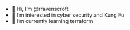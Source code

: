 - 👋 Hi, I’m @rravenscroft
- 👀 I’m interested in cyber security and Kung Fu 
- 🌱 I’m currently learning terraform


<!---
rravenscroft/rravenscroft is a ✨ special ✨ repository because its `README.md` (this file) appears on your GitHub profile.
You can click the Preview link to take a look at your changes.
--->
